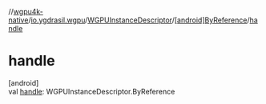 //[wgpu4k-native](../../../../index.md)/[io.ygdrasil.wgpu](../../index.md)/[WGPUInstanceDescriptor](../index.md)/[[android]ByReference](index.md)/[handle](handle.md)

# handle

[android]\
val [handle](handle.md): WGPUInstanceDescriptor.ByReference